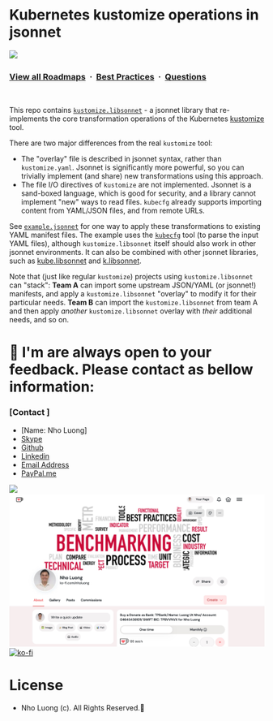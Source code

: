 # Kubernetes kustomize operations in jsonnet

![](https://i.imgur.com/waxVImv.png)
### [View all Roadmaps](https://github.com/nholuongut/all-roadmaps) &nbsp;&middot;&nbsp; [Best Practices](https://github.com/nholuongut/all-roadmaps/blob/main/public/best-practices/) &nbsp;&middot;&nbsp; [Questions](https://www.linkedin.com/in/nholuong/)
<br/>

This repo contains [`kustomize.libsonnet`](https://github.com/nholuongut/kustomize-libsonnet/blob/master/kustomize.libsonnet) - a jsonnet library that re-implements the core transformation operations of the Kubernetes [kustomize](https://kustomize.io/) tool.

There are two major differences from the real `kustomize` tool:
- The "overlay" file is described in jsonnet syntax, rather than `kustomize.yaml`.  Jsonnet is significantly more powerful, so you can trivially implement (and share) new transformations using this approach.
- The file I/O directives of `kustomize` are not implemented.  Jsonnet is a sand-boxed language, which is good for security, and a library cannot implement "new" ways to read files.  `kubecfg` already supports importing content from YAML/JSON files, and from remote URLs.

See [`example.jsonnet`](https://github.com/nholuongut/kustomize-libsonnet/blob/master/example.jsonnet) for one way to apply these transformations to existing YAML manifest files.  The example uses the [`kubecfg`](https://github.com/ksonnet/kubecfg) tool (to parse the input YAML files), although `kustomize.libsonnet` itself should also work in other jsonnet environments.  It can also be combined with other jsonnet libraries, such as [kube.libsonnet](https://github.com/nholuongut/kube-libsonnet) and [k.libsonnet](https://github.com/ksonnet/ksonnet-lib).

Note that (just like regular `kustomize`) projects using `kustomize.libsonnet` can "stack": **Team A** can import some upstream JSON/YAML (or jsonnet!) manifests, and apply a `kustomize.libsonnet` "overlay" to modify it for their particular needs.  **Team B** can import the `kustomize.libsonnet` from team A and then apply _another_ `kustomize.libsonnet` overlay with _their_ additional needs, and so on.

# 🚀 I'm are always open to your feedback.  Please contact as bellow information:
### [Contact ]
* [Name: Nho Luong]
* [Skype](luongutnho_skype)
* [Github](https://github.com/nholuongut/)
* [Linkedin](https://www.linkedin.com/in/nholuong/)
* [Email Address](luongutnho@hotmail.com)
* [PayPal.me](https://www.paypal.com/paypalme/nholuongut)

![](https://i.imgur.com/waxVImv.png)
![](Donate.png)
[![ko-fi](https://ko-fi.com/img/githubbutton_sm.svg)](https://ko-fi.com/nholuong)

# License
* Nho Luong (c). All Rights Reserved.🌟
